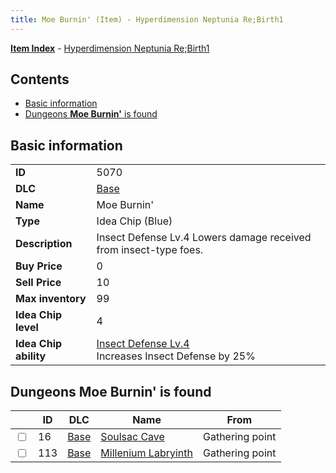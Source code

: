 ```yaml
---
title: Moe Burnin' (Item) - Hyperdimension Neptunia Re;Birth1
---
```


[**Item Index**](/neptunia/rb1/item/index.html) - [Hyperdimension Neptunia Re;Birth1](/neptunia/rb1)

## Contents

- [Basic information](#basic-information)
- [Dungeons **Moe Burnin'** is found](#dungeons-moe-burnin-is-found)
## Basic information

|   |   |
| -- | -- |
| **ID** | 5070 |
| **DLC** | [Base](/neptunia/rb1/dlc/1-base.html) |
| **Name** | Moe Burnin' |
| **Type** | Idea Chip (Blue) |
| **Description** | Insect Defense Lv.4 Lowers damage received from insect-type foes. |
| **Buy Price** | 0 |
| **Sell Price** | 10 |
| **Max inventory** | 99 |
| **Idea Chip level** | 4 |
| **Idea Chip ability** | [Insect Defense Lv.4](/neptunia/rb1/avatar/1-9569-insect-defense-lv-4.html)<br />Increases Insect Defense by 25% |


## Dungeons **Moe Burnin'** is found

|    | ID | DLC | Name | From |
| -- | -- | --- | ---- | ---- |
| <input type="checkbox" id="rb1-dungeon-1-16" class="trackbox" /> | 16 | [Base](/neptunia/rb1/dlc/1-base.html) | [Soulsac Cave](/neptunia/rb1/dungeon/1-16-soulsac-cave.html) | Gathering point |
| <input type="checkbox" id="rb1-dungeon-1-113" class="trackbox" /> | 113 | [Base](/neptunia/rb1/dlc/1-base.html) | [Millenium Labryinth](/neptunia/rb1/dungeon/1-113-millenium-labryinth.html) | Gathering point |
